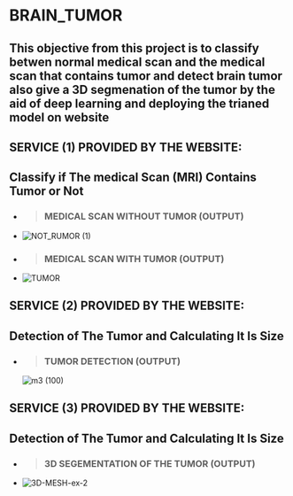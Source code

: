 # BRAIN_TUMOR
## This objective from this project is to classify betwen normal medical scan and the medical scan that contains tumor and detect brain tumor also give a 3D segmenation of the tumor by the aid of deep learning and deploying the trianed model on website


**SERVICE (1) PROVIDED BY THE WEBSITE:**
---------------------------------------

## Classify if The medical Scan (MRI) Contains Tumor or Not
  - > ### MEDICAL SCAN WITHOUT TUMOR (OUTPUT)

  - ![NOT_RUMOR (1)](https://user-images.githubusercontent.com/67736183/124609427-e6368180-de6f-11eb-8468-f8921e8beec6.jpg)
  
  - > ### MEDICAL SCAN WITH TUMOR (OUTPUT)

  - ![TUMOR](https://user-images.githubusercontent.com/67736183/124609436-e6cf1800-de6f-11eb-8576-0c00fde27a1a.JPG)


**SERVICE (2) PROVIDED BY THE WEBSITE:**
---------------------------------------

## Detection of The Tumor and Calculating It Is Size
  - > ### TUMOR DETECTION (OUTPUT)
    ![m3 (100)](https://user-images.githubusercontent.com/67736183/124609479-ef275300-de6f-11eb-9ddf-b637b48e6cf1.jpg)


**SERVICE (3) PROVIDED BY THE WEBSITE:**
---------------------------------------

## Detection of The Tumor and Calculating It Is Size
  - > ### 3D SEGEMENTATION OF  THE TUMOR (OUTPUT)
  - ![3D-MESH-ex-2](https://user-images.githubusercontent.com/67736183/124609529-fe0e0580-de6f-11eb-8d70-21195969923e.PNG)

